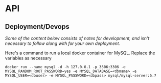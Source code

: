# API

## Deployment/Devops

*Some of the content below consists of notes for development, and isn't
necessary to follow along with for your own deployment.*

Here's a command to run a local docker container for MySQL. Replace the
variables as necessary

`docker run --name mysql -d -h 127.0.0.1 -p 3306:3306 -e MYSQL_RANDOM_ROOT_PASSWORD=yes -e MYSQL_DATABASE=<dbname> -e MYSQL_USER=<dbuser> -e MYSQL_PASSWORD=<dbpass> mysql/mysql-server:5.7`
